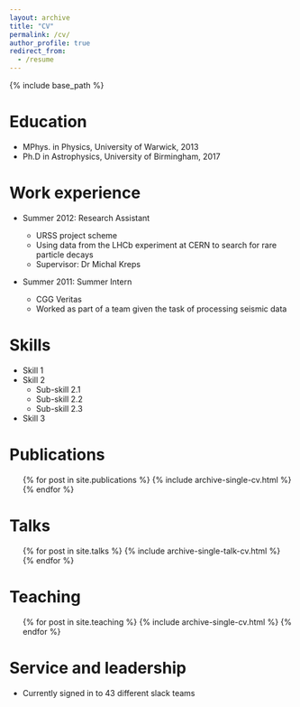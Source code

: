 ```yaml
---
layout: archive
title: "CV"
permalink: /cv/
author_profile: true
redirect_from:
  - /resume
---
```


{% include base_path %}

Education
======
* MPhys. in Physics, University of Warwick, 2013
* Ph.D in Astrophysics, University of Birmingham, 2017

Work experience
======
* Summer 2012: Research Assistant
  * URSS project scheme
  * Using data from the LHCb experiment at CERN to search for rare particle decays
  * Supervisor: Dr Michal Kreps

* Summer 2011: Summer Intern
  * CGG Veritas
  * Worked as part of a team given the task of processing seismic data
  
Skills
======
* Skill 1
* Skill 2
  * Sub-skill 2.1
  * Sub-skill 2.2
  * Sub-skill 2.3
* Skill 3

Publications
======
  <ul>{% for post in site.publications %}
    {% include archive-single-cv.html %}
  {% endfor %}</ul>
  
Talks
======
  <ul>{% for post in site.talks %}
    {% include archive-single-talk-cv.html %}
  {% endfor %}</ul>
  
Teaching
======
  <ul>{% for post in site.teaching %}
    {% include archive-single-cv.html %}
  {% endfor %}</ul>
  
Service and leadership
======
* Currently signed in to 43 different slack teams

